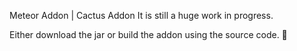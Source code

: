 Meteor Addon | Cactus Addon
It is still a huge work in progress.

Either download the jar or build the addon using the source code. 🤑
